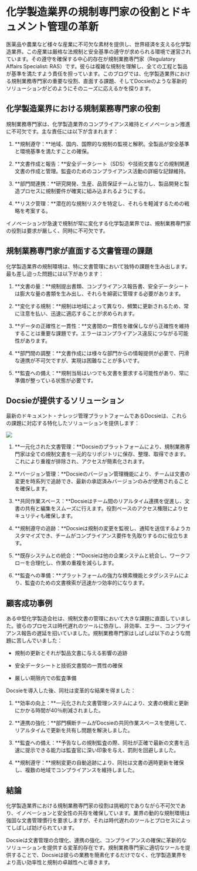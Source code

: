 # 化学製造業界の規制専門家の役割とドキュメント管理の革新

医薬品や農業など様々な産業に不可欠な素材を提供し、世界経済を支える化学製造業界。この産業は厳格な法規制と安全基準の遵守が求められる環境で運営されています。その遵守を確保する中心的存在が規制業務専門家（Regulatory Affairs Specialist: RAS）です。彼らは複雑な規制を理解し、全ての工程と製品が基準を満たすよう責任を担っています。このブログでは、化学製造業界における規制業務専門家の重要な役割、直面する課題、そしてDocsieのような革新的ソリューションがどのようにそのニーズに応えるかを探ります。

## 化学製造業界における規制業務専門家の役割

規制業務専門家は、化学製造業界のコンプライアンス維持とイノベーション推進に不可欠です。主な責任には以下が含まれます：

1. **規制遵守：**地域、国内、国際的な規制の監視と解釈。全製品が安全基準と環境基準を満たすことの確保。

2. **文書作成と報告：**安全データシート（SDS）や技術文書などの規制関連文書の作成と管理。監査のためのコンプライアンス活動の詳細な記録維持。

3. **部門間連携：**研究開発、生産、品質保証チームと協力し、製品開発と製造プロセスに規制要件が確実に組み込まれるようにする。

4. **リスク管理：**潜在的な規制リスクを特定し、それらを軽減するための戦略を考案する。

イノベーションが急速で規制が常に変化する化学製造業界では、規制業務専門家の役割は要求が厳しく、同時に不可欠です。

## 規制業務専門家が直面する文書管理の課題

化学製造業界の規制環境は、特に文書管理において独特の課題を生み出します。最も差し迫った問題には以下があります：

1. **文書の量：**規制提出書類、コンプライアンス報告書、安全データシートは膨大な量の書類を生み出し、それらを綿密に管理する必要があります。

2. **変化する規制：**規制は地域によって異なり、頻繁に更新されるため、常に注意を払い、迅速に適応することが求められます。

3. **データの正確性と一貫性：**文書間の一貫性を確保しながら正確性を維持することは重要な課題です。エラーはコンプライアンス違反につながる可能性があります。

4. **部門間の調整：**文書作成には様々な部門からの情報提供が必要で、円滑な連携が不可欠ですが、実現は困難なことが多いです。

5. **監査への備え：**規制当局はいつでも文書を要求する可能性があり、常に準備が整っている状態が必要です。

## Docsieが提供するソリューション

最新のドキュメント・ナレッジ管理プラットフォームであるDocsieは、これらの課題に対応する特化したソリューションを提供します：

![](https://cdn.docsie.io/workspace_PxAvC1Uenuc7ad6H3/doc_wn84Jkoc6hIMTO2eE/file_XE9A0ZiXYWRebMpME/image_4d67d10a-bea3-f4ec-c7ae-35d74bce7fff.jpg)

1. **一元化された文書管理：**Docsieのプラットフォームにより、規制業務専門家は全ての規制文書を一元的なリポジトリに保存、整理、取得できます。これにより重複が排除され、アクセスが簡素化されます。

2. **バージョン管理：**Docsieのバージョン管理機能により、チームは文書の変更を時系列で追跡でき、最新の承認済みバージョンのみが使用されることを確保します。

3. **共同作業スペース：**Docsieはチーム間のリアルタイム連携を促進し、文書の共有と編集をスムーズに行えます。役割ベースのアクセス権限によりセキュリティも確保します。

4. **規制遵守の追跡：**Docsieは規制の変更を監視し、通知を送信するようカスタマイズでき、チームがコンプライアンス要件を先取りするのに役立ちます。

5. **既存システムとの統合：**Docsieは他の企業システムと統合し、ワークフローを合理化し、作業の重複を減らします。

6. **監査への準備：**プラットフォームの強力な検索機能とタグシステムにより、監査のための文書検索が迅速かつ効率的になります。

## 顧客成功事例

ある中堅化学製造会社は、規制文書の管理において大きな課題に直面していました。彼らのプロセスは時代遅れのツールに依存し、非効率、エラー、コンプライアンス報告の遅延を招いていました。規制業務専門家はしばしば以下のような問題に苦しんでいました：

* 規制の更新とそれが製品文書に与える影響の追跡

* 安全データシートと技術文書間の一貫性の確保

* 厳しい期限内での監査準備

Docsieを導入した後、同社は変革的な結果を得ました：

1. **効率の向上：**一元化された文書管理システムにより、文書の検索と更新にかかる時間が40％削減されました。

2. **連携の強化：**部門横断チームがDocsieの共同作業スペースを使用して、リアルタイムで更新を共有し問題を解決しました。

3. **監査への備え：**予告なしの規制監査の際、同社が正確で最新の文書を迅速に提示できる能力は監査官に深い印象を与え、罰則を回避しました。

4. **規制遵守：**規制変更の自動追跡により、同社は文書の適時更新を確保し、複数の地域でコンプライアンスを維持しました。

## 結論

化学製造業界における規制業務専門家の役割は挑戦的でありながら不可欠であり、イノベーションと安全性の共存を確保しています。業界の動的な規制環境は強固な文書管理慣行を要求しますが、それは時代遅れのツールとプロセスによってしばしば妨げられています。

Docsieは文書管理の合理化、連携の強化、コンプライアンスの確保に革新的なソリューションを提供する変革的存在です。規制業務専門家に適切なツールを提供することで、Docsieは彼らの業務を簡素化するだけでなく、化学製造業界をより高い効率性と規制の卓越性へと導きます。